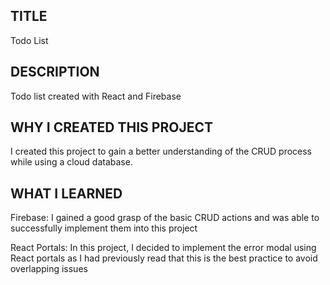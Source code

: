## TITLE  
Todo List

## DESCRIPTION  
Todo list created with React and Firebase

## WHY I CREATED THIS PROJECT  
I created this project to gain a better understanding of the CRUD process while using a cloud database.

## WHAT I LEARNED  
Firebase: I gained a good grasp of the basic CRUD actions and was able to successfully implement them into this project

React Portals: In this project, I decided to implement the error modal using React portals as I had previously read that this is the best practice to avoid overlapping issues 


